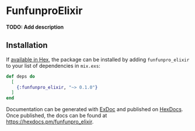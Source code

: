 # FunfunproElixir

**TODO: Add description**

## Installation

If [available in Hex](https://hex.pm/docs/publish), the package can be installed
by adding `funfunpro_elixir` to your list of dependencies in `mix.exs`:

```elixir
def deps do
  [
    {:funfunpro_elixir, "~> 0.1.0"}
  ]
end
```

Documentation can be generated with [ExDoc](https://github.com/elixir-lang/ex_doc)
and published on [HexDocs](https://hexdocs.pm). Once published, the docs can
be found at <https://hexdocs.pm/funfunpro_elixir>.

